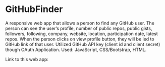 # GitHubFinder

A responsive web app that allows a person to find any GitHub user. The person can see the user’s profile, number of public repos, public gists, followers, following, company, website, location, participation date, latest repos. When the person clicks on view profile button, they will be led to GitHub link of that user. 
Utilized GitHub API key (client id and client secret) though OAuth Application.
Used: JavaScript, CSS/Bootstrap, HTML. 

Link to this web app: 
